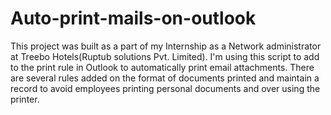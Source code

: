 # Auto-print-mails-on-outlook
This project was built as a part of my Internship as a Network administrator at Treebo Hotels(Ruptub solutions Pvt. Limited). 
I'm using this script to add to the print rule in Outlook to automatically print email attachments. 
There are several rules added on the format of documents printed and maintain a record to avoid employees printing personal documents and over using the printer. 
